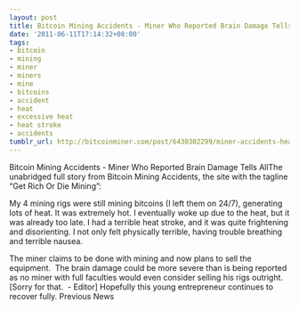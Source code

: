```yaml
---
layout: post
title: Bitcoin Mining Accidents - Miner Who Reported Brain Damage Tells All
date: '2011-06-11T17:14:32+08:00'
tags:
- bitcoin
- mining
- miner
- miners
- mine
- bitcoins
- accident
- heat
- excessive heat
- heat stroke
- accidents
tumblr_url: http://bitcoinminer.com/post/6430302299/miner-accidents-heat-stroke
---
```

Bitcoin Mining Accidents - Miner Who Reported Brain Damage Tells AllThe unabridged full story from Bitcoin Mining Accidents, the site with the tagline “Get Rich Or Die Mining”:

My 4 mining rigs were still mining bitcoins (I left them on 24/7), generating lots of heat. It was extremely hot. I eventually woke up due to the heat, but it was already too late.
I had a terrible heat stroke, and it was quite frightening and disorienting. I not only felt physically terrible, having trouble breathing and terrible nausea.

The miner claims to be done with mining and now plans to sell the equipment.  The brain damage could be more severe than is being reported as no miner with full faculties would even consider selling his rigs outright.
[Sorry for that.  - Editor]
Hopefully this young entrepreneur continues to recover fully.
Previous News
